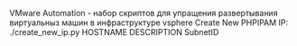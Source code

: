 VMware Automation - набор скриптов для упращения развертывания виртуальныз машин в инфраструктуре vsphere
Create New PHPIPAM IP:  ./create_new_ip.py HOSTNAME DESCRIPTION SubnetID
